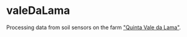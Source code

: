# valeDaLama
Processing data from soil sensors on the farm ["Quinta Vale da Lama"](https://www.valedalama.net).

